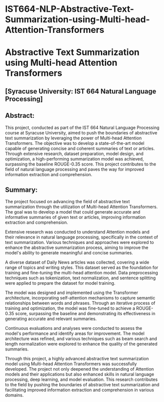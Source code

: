 # IST664-NLP-Abstractive-Text-Summarization-using-Multi-head-Attention-Transformers

# Abstractive Text Summarization using Multi-head Attention Transformers
## [Syracuse University: IST 664 Natural Language Processing]

## Abstract:
This project, conducted as part of the IST 664 Natural Language Processing course at Syracuse University, aimed to push the boundaries of abstractive text summarization by leveraging the power of Multi-head Attention Transformers. The objective was to develop a state-of-the-art model capable of generating concise and coherent summaries of text or articles. Through extensive research, dataset preparation, model design, and optimization, a high-performing summarization model was achieved, surpassing the baseline ROUGE-0.35 score. This project contributes to the field of natural language processing and paves the way for improved information extraction and comprehension.

## Summary:
The project focused on advancing the field of abstractive text summarization through the utilization of Multi-head Attention Transformers. The goal was to develop a model that could generate accurate and informative summaries of given text or articles, improving information extraction and comprehension.

Extensive research was conducted to understand Attention models and their relevance in natural language processing, specifically in the context of text summarization. Various techniques and approaches were explored to enhance the abstractive summarization process, aiming to improve the model's ability to generate meaningful and concise summaries.

A diverse dataset of Daily News articles was collected, covering a wide range of topics and writing styles. This dataset served as the foundation for training and fine-tuning the multi-head attention model. Data preprocessing techniques such as tokenization, text normalization, and sentence splitting were applied to prepare the dataset for model training.

The model was designed and implemented using the Transformer architecture, incorporating self-attention mechanisms to capture semantic relationships between words and phrases. Through an iterative process of training and optimization, the model was fine-tuned to achieve a ROUGE-0.35 score, surpassing the baseline and demonstrating its effectiveness in generating accurate and relevant summaries.

Continuous evaluations and analyses were conducted to assess the model's performance and identify areas for improvement. The model architecture was refined, and various techniques such as beam search and length normalization were explored to enhance the quality of the generated summaries.

Through this project, a highly advanced abstractive text summarization model using Multi-head Attention Transformers was successfully developed. The project not only deepened the understanding of Attention models and their applications but also enhanced skills in natural language processing, deep learning, and model evaluation. This research contributes to the field by pushing the boundaries of abstractive text summarization and facilitating improved information extraction and comprehension in various domains.
